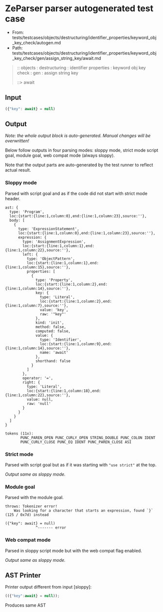 # ZeParser parser autogenerated test case

- From: tests/testcases/objects/destructuring/identifier_properties/keyword_obj_key_check/autogen.md
- Path: tests/testcases/objects/destructuring/identifier_properties/keyword_obj_key_check/gen/assign_string_key/await.md

> :: objects : destructuring : identifier properties : keyword obj key check : gen : assign string key
>
> ::> await

## Input


`````js
({"key": await} = null)
`````

## Output

_Note: the whole output block is auto-generated. Manual changes will be overwritten!_

Below follow outputs in four parsing modes: sloppy mode, strict mode script goal, module goal, web compat mode (always sloppy).

Note that the output parts are auto-generated by the test runner to reflect actual result.

### Sloppy mode

Parsed with script goal and as if the code did not start with strict mode header.

`````
ast: {
  type: 'Program',
  loc:{start:{line:1,column:0},end:{line:1,column:23},source:''},
  body: [
    {
      type: 'ExpressionStatement',
      loc:{start:{line:1,column:0},end:{line:1,column:23},source:''},
      expression: {
        type: 'AssignmentExpression',
        loc:{start:{line:1,column:1},end:{line:1,column:22},source:''},
        left: {
          type: 'ObjectPattern',
          loc:{start:{line:1,column:1},end:{line:1,column:15},source:''},
          properties: [
            {
              type: 'Property',
              loc:{start:{line:1,column:2},end:{line:1,column:14},source:''},
              key: {
                type: 'Literal',
                loc:{start:{line:1,column:2},end:{line:1,column:7},source:''},
                value: 'key',
                raw: '"key"'
              },
              kind: 'init',
              method: false,
              computed: false,
              value: {
                type: 'Identifier',
                loc:{start:{line:1,column:9},end:{line:1,column:14},source:''},
                name: 'await'
              },
              shorthand: false
            }
          ]
        },
        operator: '=',
        right: {
          type: 'Literal',
          loc:{start:{line:1,column:18},end:{line:1,column:22},source:''},
          value: null,
          raw: 'null'
        }
      }
    }
  ]
}

tokens (11x):
       PUNC_PAREN_OPEN PUNC_CURLY_OPEN STRING_DOUBLE PUNC_COLON IDENT
       PUNC_CURLY_CLOSE PUNC_EQ IDENT PUNC_PAREN_CLOSE ASI
`````

### Strict mode

Parsed with script goal but as if it was starting with `"use strict"` at the top.

_Output same as sloppy mode._

### Module goal

Parsed with the module goal.

`````
throws: Tokenizer error!
    Was looking for a character that starts an expression, found `}` (125 / 0x7d) instead

({"key": await} = null)
              ^------- error
`````


### Web compat mode

Parsed in sloppy script mode but with the web compat flag enabled.

_Output same as sloppy mode._

## AST Printer

Printer output different from input [sloppy]:

````js
(({"key":await} = null));
````

Produces same AST
